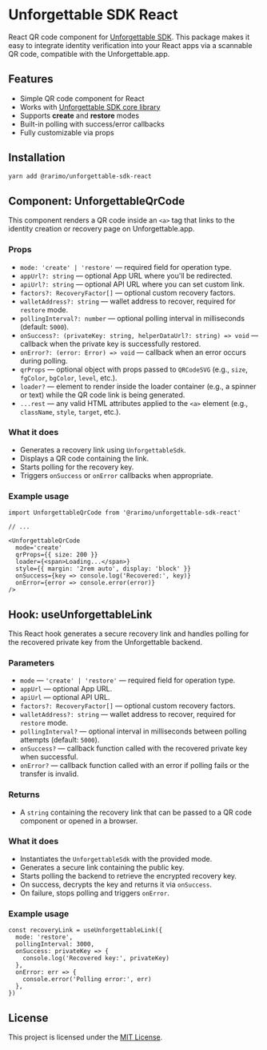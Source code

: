 # Unforgettable SDK React

React QR code component for [Unforgettable SDK](https://github.com/rarimo/unforgettable-sdk).
This package makes it easy to integrate identity verification into your React apps via a scannable QR code, compatible with the Unforgettable.app.

## Features

- Simple QR code component for React
- Works with [Unforgettable SDK core library](https://github.com/rarimo/unforgettable-sdk/tree/main/packages/core)
- Supports **create** and **restore** modes
- Built-in polling with success/error callbacks
- Fully customizable via props

## Installation

```bash
yarn add @rarimo/unforgettable-sdk-react
```

## Component: UnforgettableQrCode

This component renders a QR code inside an `<a>` tag that links to the identity creation or recovery page on Unforgettable.app.

### Props

- `mode: 'create' | 'restore'` — required field for operation type.
- `appUrl?: string` — optional App URL where you'll be redirected.
- `apiUrl?: string` — optional API URL where you can set custom link.
- `factors?: RecoveryFactor[]` — optional custom recovery factors.
- `walletAddress?: string` — wallet address to recover, required for `restore` mode.
- `pollingInterval?: number` — optional polling interval in milliseconds (default: `5000`).
- `onSuccess?: (privateKey: string, helperDataUrl?: string) => void` — callback when the private key is successfully restored.
- `onError?: (error: Error) => void` — callback when an error occurs during polling.
- `qrProps` — optional object with props passed to `QRCodeSVG` (e.g., `size`, `fgColor`, `bgColor`, `level`, etc.).
- `loader?` — element to render inside the loader container (e.g., a spinner or text) while the QR code link is being generated.
- `...rest` — any valid HTML attributes applied to the `<a>` element (e.g., `className`, `style`, `target`, etc.).

### What it does

- Generates a recovery link using `UnforgettableSdk`.
- Displays a QR code containing the link.
- Starts polling for the recovery key.
- Triggers `onSuccess` or `onError` callbacks when appropriate.

### Example usage

```tsx
import UnforgettableQrCode from '@rarimo/unforgettable-sdk-react'

// ...

<UnforgettableQrCode
  mode='create'
  qrProps={{ size: 200 }}
  loader={<span>Loading...</span>}
  style={{ margin: '2rem auto', display: 'block' }}
  onSuccess={key => console.log('Recovered:', key)}
  onError={error => console.error(error)}
/>
```

## Hook: useUnforgettableLink

This React hook generates a secure recovery link and handles polling for the recovered private key from the Unforgettable backend.

### Parameters

- `mode` — `'create' | 'restore'` — required field for operation type.
- `appUrl` — optional App URL.
- `apiUrl` — optional API URL.
- `factors?: RecoveryFactor[]` — optional custom recovery factors.
- `walletAddress?: string` — wallet address to recover, required for `restore` mode.
- `pollingInterval?` — optional interval in milliseconds between polling attempts (default: `5000`).
- `onSuccess?` — callback function called with the recovered private key when successful.
- `onError?` — callback function called with an error if polling fails or the transfer is invalid.

### Returns

- A `string` containing the recovery link that can be passed to a QR code component or opened in a browser.

### What it does

- Instantiates the `UnforgettableSdk` with the provided mode.
- Generates a secure link containing the public key.
- Starts polling the backend to retrieve the encrypted recovery key.
- On success, decrypts the key and returns it via `onSuccess`.
- On failure, stops polling and triggers `onError`.

### Example usage

```tsx
const recoveryLink = useUnforgettableLink({
  mode: 'restore',
  pollingInterval: 3000,
  onSuccess: privateKey => {
    console.log('Recovered key:', privateKey)
  },
  onError: err => {
    console.error('Polling error:', err)
  },
})
```

## License

This project is licensed under the [MIT License](./LICENSE).
